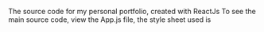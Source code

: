 The source code for my personal portfolio, created with ReactJs 
To see the main source code, view the App.js file, the style sheet used is 
